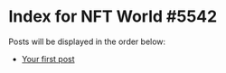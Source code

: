 # Index for NFT World #5542
Posts will be displayed in the order below:

- [Your first post](./001-first.md)

